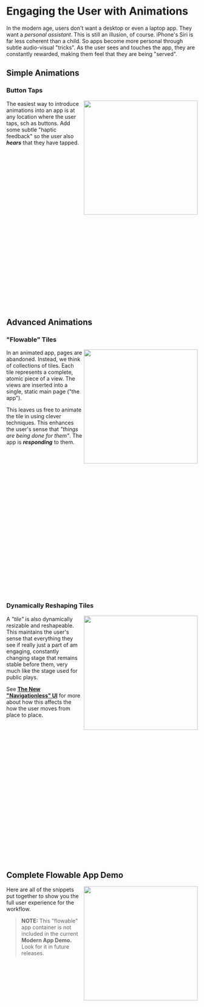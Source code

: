 # Engaging the User with Animations

In the modern age, users don't want a desktop or even a laptop app. They want a *personal assistant*. This is still an illusion, of course. iPhone's Siri is far less coherent than a child. So apps become more personal through subtle audio-visual "tricks".  As the user sees and touches the app, they are constantly rewarded, making them feel that they are being "served".

## Simple Animations

### Button Taps

<img src="images/Flowable_App_Login_Button_Pressed.gif" width="300" align="right" />

The easiest way to introduce animations into an app is at any location where the user taps, sch as buttons.  Add some subtle "haptic feedback" so the user also ***hears*** that they have tapped.

</BR>
</BR>
</BR>
</BR>
</BR>
</BR>
</BR>
</BR>
</BR>
</BR>
</BR>
</BR>
</BR>
</BR>
</BR>
</BR>
</BR>
</BR>
</BR>
</BR>
</BR>
</BR>
</BR>
</BR>

## Advanced Animations

### "Flowable" Tiles

<img src="images/Flowable_App_Tiles_Flowing_In.gif" width="300" align="right" />

In an animated app, pages are abandoned. Instead, we think of collections of tiles.  Each tile represents a complete, atomic piece of a view.  The views are inserted into a single, static main page ("the app").

This leaves us free to animate the tile in using clever techniques.  This enhances the user's sense that *"things are being done for them"*.  The app is ***responding*** to them.

</BR>
</BR>
</BR>
</BR>
</BR>
</BR>
</BR>
</BR>
</BR>
</BR>
</BR>
</BR>
</BR>
</BR>
</BR>
</BR>
</BR>
</BR>
</BR>
</BR>
</BR>
</BR>

### Dynamically Reshaping Tiles

<img src="images/Flowable_App_Tile_Resizing.gif" width="300" align="right" />

A *"tile"* is also dynamically resizable and reshapeable. This maintains the user's sense that everything they see if really just a part of am engaging, constantly changing stage that remains stable before them, very much like the stage used for public plays.

See [**The New "Navigationless" UI**](https://github.com/marcusts/Com.MarcusTS.ModernAppDemo/blob/main/ModernAppDemo_2.md) for more about how this affects the how the user moves from place to place.

</BR>
</BR>
</BR>
</BR>
</BR>
</BR>
</BR>
</BR>
</BR>
</BR>
</BR>
</BR>
</BR>
</BR>
</BR>
</BR>
</BR>
</BR>
</BR>
</BR>
</BR>

## Complete Flowable App Demo

<img src="images/Flowable_App_Complete.gif" width="300" align="right" />

Here are all of the snippets put together to show you the full user experience for the workflow.

> **NOTE:** This "flowable" app container is not included in the current **Modern App Demo.**  Look for it in future releases.


